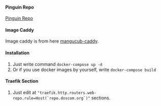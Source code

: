 #### Pinguin Repo
[Pinguin Repo](http://repo.doscom.org)

#### Image Caddy
Image caddy is from here [mangucub-caddy](https://github.com/ucub/docker-alpine-caddy).

#### Installation
1. Just write command ```docker-compose up -d```
2. Or if you use docker images by yourself, write ```docker-compose build```

#### Traefik Section
1. Just edit at ```"traefik.http.routers.web-repo.rule=Host(`repo.doscom.org`)"``` sections.